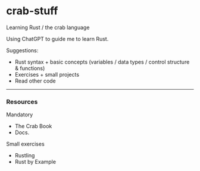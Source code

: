 # crab-stuff
Learning Rust / the crab language

Using ChatGPT to guide me to learn Rust. 

Suggestions:
- Rust syntax + basic concepts (variables / data types / control structure & functions)
- Exercises + small projects
- Read other code

---

### Resources

Mandatory
- The Crab Book
- Docs. 

Small exercises
- Rustling
- Rust by Example
